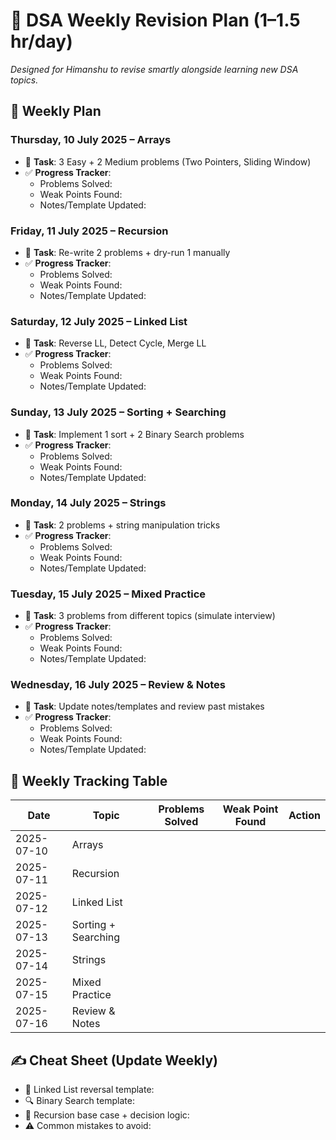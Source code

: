 # 🧠 DSA Weekly Revision Plan (1–1.5 hr/day)
_Designed for Himanshu to revise smartly alongside learning new DSA topics._

## 📅 Weekly Plan
### Thursday, 10 July 2025 – **Arrays**
- 🔁 **Task**: 3 Easy + 2 Medium problems (Two Pointers, Sliding Window)
- ✅ **Progress Tracker**:
  - Problems Solved: 
  - Weak Points Found: 
  - Notes/Template Updated: 

### Friday, 11 July 2025 – **Recursion**
- 🔁 **Task**: Re-write 2 problems + dry-run 1 manually
- ✅ **Progress Tracker**:
  - Problems Solved: 
  - Weak Points Found: 
  - Notes/Template Updated: 

### Saturday, 12 July 2025 – **Linked List**
- 🔁 **Task**: Reverse LL, Detect Cycle, Merge LL
- ✅ **Progress Tracker**:
  - Problems Solved: 
  - Weak Points Found: 
  - Notes/Template Updated: 

### Sunday, 13 July 2025 – **Sorting + Searching**
- 🔁 **Task**: Implement 1 sort + 2 Binary Search problems
- ✅ **Progress Tracker**:
  - Problems Solved: 
  - Weak Points Found: 
  - Notes/Template Updated: 

### Monday, 14 July 2025 – **Strings**
- 🔁 **Task**: 2 problems + string manipulation tricks
- ✅ **Progress Tracker**:
  - Problems Solved: 
  - Weak Points Found: 
  - Notes/Template Updated: 

### Tuesday, 15 July 2025 – **Mixed Practice**
- 🔁 **Task**: 3 problems from different topics (simulate interview)
- ✅ **Progress Tracker**:
  - Problems Solved: 
  - Weak Points Found: 
  - Notes/Template Updated: 

### Wednesday, 16 July 2025 – **Review & Notes**
- 🔁 **Task**: Update notes/templates and review past mistakes
- ✅ **Progress Tracker**:
  - Problems Solved: 
  - Weak Points Found: 
  - Notes/Template Updated: 

## 📝 Weekly Tracking Table
| Date | Topic | Problems Solved | Weak Point Found | Action |
|------|-------|------------------|------------------|--------|
| 2025-07-10 | Arrays | | | |
| 2025-07-11 | Recursion | | | |
| 2025-07-12 | Linked List | | | |
| 2025-07-13 | Sorting + Searching | | | |
| 2025-07-14 | Strings | | | |
| 2025-07-15 | Mixed Practice | | | |
| 2025-07-16 | Review & Notes | | | |

## ✍️ Cheat Sheet (Update Weekly)
- 🔁 Linked List reversal template:
- 🔍 Binary Search template:
- 🔄 Recursion base case + decision logic:
- ⚠️ Common mistakes to avoid:
